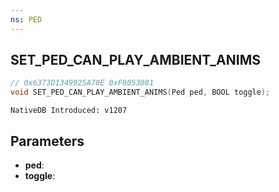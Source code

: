 ```yaml
---
ns: PED
---
```

## SET_PED_CAN_PLAY_AMBIENT_ANIMS

```c
// 0x6373D1349925A70E 0xF8053081
void SET_PED_CAN_PLAY_AMBIENT_ANIMS(Ped ped, BOOL toggle);
```

```
NativeDB Introduced: v1207
```

## Parameters
* **ped**:
* **toggle**:

